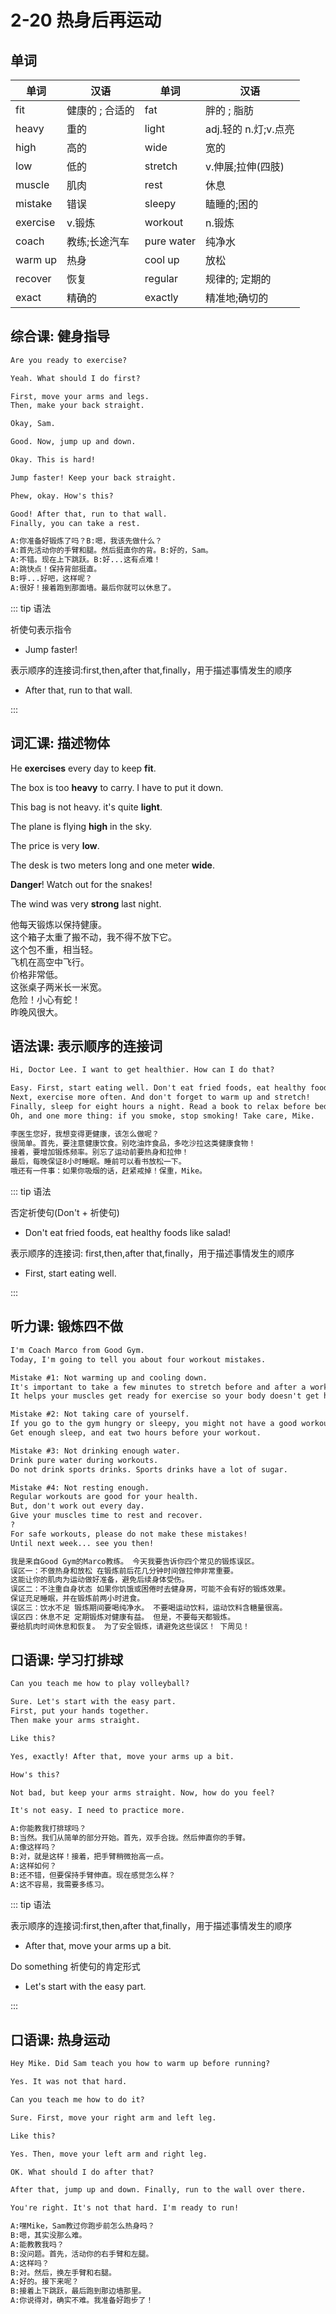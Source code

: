 # 2-20 热身后再运动

## 单词

| 单词     | 汉语            | 单词       | 汉语                 |
| -------- | --------------- | ---------- | -------------------- |
| fit      | 健康的 ; 合适的 | fat        | 胖的 ; 脂肪          |
| heavy    | 重的            | light      | adj.轻的 n.灯;v.点亮 |
| high     | 高的            | wide       | 宽的                 |
| low      | 低的            | stretch    | v.伸展;拉伸(四肢)    |
| muscle   | 肌肉            | rest       | 休息                 |
| mistake  | 错误            | sleepy     | 瞌睡的;困的          |
| exercise | v.锻炼          | workout    | n.锻炼               |
| coach    | 教练;长途汽车   | pure water | 纯净水               |
| warm up  | 热身            | cool up    | 放松                 |
| recover  | 恢复            | regular    | 规律的; 定期的       |
| exact    | 精确的          | exactly    | 精准地;确切的        |

## 综合课: 健身指导

```txt
Are you ready to exercise?

Yeah. What should I do first?

First, move your arms and legs.
Then, make your back straight.

Okay, Sam.

Good. Now, jump up and down.

Okay. This is hard!

Jump faster! Keep your back straight.

Phew, okay. How's this?

Good! After that, run to that wall.
Finally, you can take a rest.

A:你准备好锻炼了吗？B:嗯，我该先做什么？
A:首先活动你的手臂和腿。然后挺直你的背。B:好的，Sam。
A:不错。现在上下跳跃。B:好...这有点难！
A:跳快点！保持背部挺直。
B:呼...好吧，这样呢？
A:很好！接着跑到那面墙。最后你就可以休息了。
```

::: tip 语法

祈使句表示指令

- Jump faster!

表示顺序的连接词:first,then,after that,finally，用于描述事情发生的顺序

- After that, run to that wall.

:::

## 词汇课: 描述物体

He **exercises** every day to keep **fit**.

The box is too **heavy** to carry. I have to put it down.

This bag is not heavy. it's quite **light**.

The plane is flying **high** in the sky.

The price is very **low**.

The desk is two meters long and one meter **wide**.

**Danger**! Watch out for the snakes!

The wind was very **strong** last night.

他每天锻炼以保持健康。  
这个箱子太重了搬不动，我不得不放下它。  
这个包不重，相当轻。  
飞机在高空中飞行。  
价格非常低。  
这张桌子两米长一米宽。  
危险！小心有蛇！  
昨晚风很大。

## 语法课: 表示顺序的连接词

```txt
Hi, Doctor Lee. I want to get healthier. How can I do that?

Easy. First, start eating well. Don't eat fried foods, eat healthy foods like salad
Next, exercise more often. And don't forget to warm up and stretch!
Finally, sleep for eight hours a night. Read a book to relax before bed.
Oh, and one more thing: if you smoke, stop smoking! Take care, Mike.

李医生您好，我想变得更健康，该怎么做呢？
很简单。首先，要注意健康饮食。别吃油炸食品，多吃沙拉这类健康食物！
接着，要增加锻炼频率。别忘了运动前要热身和拉伸！
最后，每晚保证8小时睡眠。睡前可以看书放松一下。
哦还有一件事：如果你吸烟的话，赶紧戒掉！保重，Mike。
```

::: tip 语法

否定祈使句(Don't + 祈使句)

- Don't eat fried foods, eat healthy foods like salad!

表示顺序的连接词: first,then,after that,finally，用于描述事情发生的顺序

- First, start eating well.

:::

## 听力课: 锻炼四不做

```txt
I'm Coach Marco from Good Gym.
Today, I'm going to tell you about four workout mistakes.

Mistake #1: Not warming up and cooling down.
It's important to take a few minutes to stretch before and after a workout.
It helps your muscles get ready for exercise so your body doesn't get hurt later.

Mistake #2: Not taking care of yourself.
If you go to the gym hungry or sleepy, you might not have a good workout.
Get enough sleep, and eat two hours before your workout.

Mistake #3: Not drinking enough water.
Drink pure water during workouts.
Do not drink sports drinks. Sports drinks have a lot of sugar.

Mistake #4: Not resting enough.
Regular workouts are good for your health.
But, don't work out every day.
Give your muscles time to rest and recover.
?
For safe workouts, please do not make these mistakes!
Until next week... see you then!

我是来自Good Gym的Marco教练。 今天我要告诉你四个常见的锻炼误区。
误区一：不做热身和放松 在锻炼前后花几分钟时间做拉伸非常重要。
这能让你的肌肉为运动做好准备，避免后续身体受伤。
误区二：不注重自身状态 如果你饥饿或困倦时去健身房，可能不会有好的锻炼效果。
保证充足睡眠，并在锻炼前两小时进食。
误区三：饮水不足 锻炼期间要喝纯净水。 不要喝运动饮料，运动饮料含糖量很高。
误区四：休息不足 定期锻炼对健康有益。 但是，不要每天都锻炼。
要给肌肉时间休息和恢复。 为了安全锻炼，请避免这些误区！ 下周见！
```

## 口语课: 学习打排球

```txt
Can you teach me how to play volleyball?

Sure. Let's start with the easy part.
First, put your hands together.
Then make your arms straight.

Like this?

Yes, exactly! After that, move your arms up a bit.

How's this?

Not bad, but keep your arms straight. Now, how do you feel?

It's not easy. I need to practice more.

A:你能教我打排球吗？
B:当然。我们从简单的部分开始。首先，双手合拢。然后伸直你的手臂。
A:像这样吗？
B:对，就是这样！接着，把手臂稍微抬高一点。
A:这样如何？
B:还不错，但要保持手臂伸直。现在感觉怎么样？
A:这不容易，我需要多练习。
```

::: tip 语法

表示顺序的连接词:first,then,after that,finally，用于描述事情发生的顺序

- After that, move your arms up a bit.

Do something 祈使句的肯定形式

- Let's start with the easy part.

:::

## 口语课: 热身运动

```txt
Hey Mike. Did Sam teach you how to warm up before running?

Yes. It was not that hard.

Can you teach me how to do it?

Sure. First, move your right arm and left leg.

Like this?

Yes. Then, move your left arm and right leg.

OK. What should I do after that?

After that, jump up and down. Finally, run to the wall over there.

You're right. It's not that hard. I'm ready to run!

A:嘿Mike，Sam教过你跑步前怎么热身吗？
B:嗯，其实没那么难。
A:能教教我吗？
B:没问题。首先，活动你的右手臂和左腿。
A:这样吗？
B:对。然后，换左手臂和右腿。
A:好的。接下来呢？
B:接着上下跳跃，最后跑到那边墙那里。
A:你说得对，确实不难。我准备好跑步了！
```
